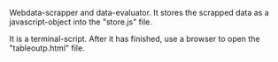 Webdata-scrapper and data-evaluator. It stores the scrapped data as a javascript-object into the "store.js" file.

It is a terminal-script. After it has finished, use a browser to open the  "tableoutp.html" file.

